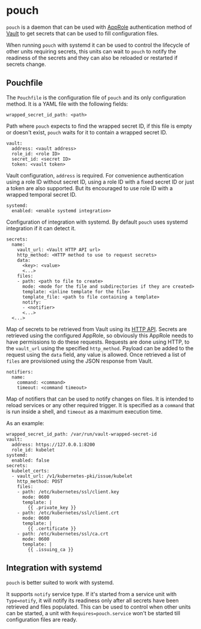 # pouch

`pouch` is a daemon that can be used with [AppRole](https://www.vaultproject.io/docs/auth/approle.html)
authentication method of [Vault](https://www.vaultproject.io) to get secrets
that can be used to fill configuration files.

When running `pouch` with systemd it can be used to control the lifecycle of
other units requiring secrets, this units can wait to `pouch` to notify the
readiness of the secrets and they can also be reloaded or restarted if
secrets change.

## Pouchfile

The `Pouchfile` is the configuration file of `pouch` and its only configuration
method. It is a YAML file with the following fields:

```
wrapped_secret_id_path: <path>
```
Path where `pouch` expects to find the wrapped secret ID, if this file is
empty or doesn't exist, `pouch` waits for it to contain a wrapped secret ID.

```
vault:
  address: <vault address>
  role_id: <role ID>
  secret_id: <secret ID>
  token: <vault token>
```
Vault configuration, `address` is required. For convenience authentication
using a role ID without secret ID, using a role ID with a fixed secret ID or
just a token are also supported. But its encouraged to use role ID with a
wrapped temporal secret ID.

```
systemd:
  enabled: <enable systemd integration>
```
Configuration of integration with systemd. By default `pouch` uses systemd
integration if it can detect it.

```
secrets:
  name:
    vault_url: <Vault HTTP API url>
    http_method: <HTTP method to use to request secrets>
    data:
      <key>: <value>
      <...>
    files:
    - path: <path to file to create>
      mode: <mode for the file and subdirectories if they are created>
      template: <inline template for the file>
      template_file: <path to file containing a template>
      notify:
      - <notifier>
      <...>
  <...>
```
Map of secrets to be retrieved from Vault using its [HTTP API](https://www.vaultproject.io/api/index.html).
Secrets are retrieved using the configured AppRole, so obviously this AppRole
needs to have permissions to do these requests. Requests are done using HTTP,
to the `vault_url` using the specified `http_method`.
Payload can be added to the request using the `data` field, any value is
allowed.
Once retrieved a list of `files` are provisioned using the JSON response from
Vault.

```
notifiers:
  name:
    command: <command>
    timeout: <command timeout>
```
Map of notifiers that can be used to notify changes on files. It is intended
to reload services or any other required trigger. It is specified as a
`command` that is run inside a shell, and `timeout` as a maximum execution
time.

As an example:

```
wrapped_secret_id_path: /var/run/vault-wrapped-secret-id
vault:
  address: https://127.0.0.1:8200
  role_id: kubelet
systemd:
  enabled: false
secrets:
  kubelet_certs:
  - vault_url: /v1/kubernetes-pki/issue/kubelet
    http_method: POST
    files:
    - path: /etc/kubernetes/ssl/client.key
      mode: 0600
      template: |
        {{ .private_key }}
    - path: /etc/kubernetes/ssl/client.crt
      mode: 0600
      template: |
        {{ .certificate }}
    - path: /etc/kubernetes/ssl/ca.crt
      mode: 0600
      template: |
        {{ .issuing_ca }}

```

## Integration with systemd

`pouch` is better suited to work with systemd.

It supports `notify` service type. If it's started from a service unit
with `Type=notify`, it will notify its readiness only after all secrets
have been retrieved and files populated. This can be used to control when
other units can be started, a unit with `Requires=pouch.service` won't be
started till configuration files are ready.
